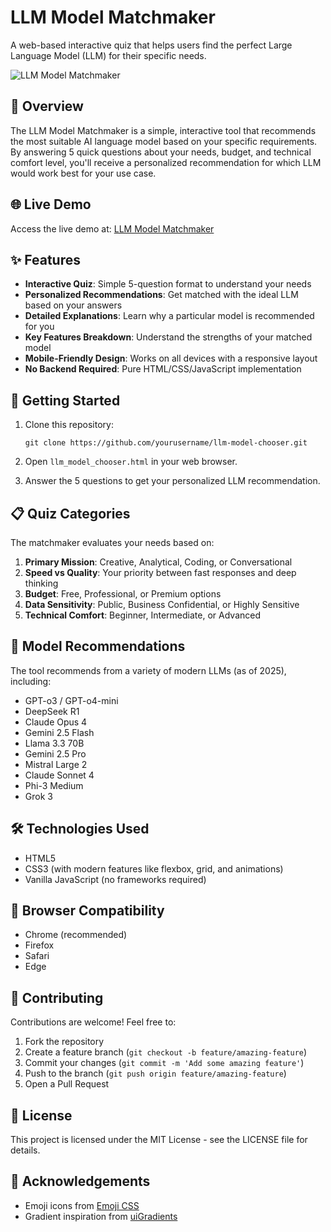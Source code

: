 # LLM Model Matchmaker

A web-based interactive quiz that helps users find the perfect Large Language Model (LLM) for their specific needs.

![LLM Model Matchmaker](https://img.shields.io/badge/LLM-Model%20Matchmaker-764ba2)

## 🤖 Overview

The LLM Model Matchmaker is a simple, interactive tool that recommends the most suitable AI language model based on your specific requirements. By answering 5 quick questions about your needs, budget, and technical comfort level, you'll receive a personalized recommendation for which LLM would work best for your use case.

## 🌐 Live Demo

Access the live demo at: [LLM Model Matchmaker](https://vinothkumar95.github.io/llm-model-chooser/llm_model_chooser.html)

## ✨ Features

- **Interactive Quiz**: Simple 5-question format to understand your needs
- **Personalized Recommendations**: Get matched with the ideal LLM based on your answers
- **Detailed Explanations**: Learn why a particular model is recommended for you
- **Key Features Breakdown**: Understand the strengths of your matched model
- **Mobile-Friendly Design**: Works on all devices with a responsive layout
- **No Backend Required**: Pure HTML/CSS/JavaScript implementation

## 🚀 Getting Started

1. Clone this repository:
   ```
   git clone https://github.com/yourusername/llm-model-chooser.git
   ```

2. Open `llm_model_chooser.html` in your web browser.

3. Answer the 5 questions to get your personalized LLM recommendation.

## 📋 Quiz Categories

The matchmaker evaluates your needs based on:

1. **Primary Mission**: Creative, Analytical, Coding, or Conversational
2. **Speed vs Quality**: Your priority between fast responses and deep thinking
3. **Budget**: Free, Professional, or Premium options
4. **Data Sensitivity**: Public, Business Confidential, or Highly Sensitive
5. **Technical Comfort**: Beginner, Intermediate, or Advanced

## 🎯 Model Recommendations

The tool recommends from a variety of modern LLMs (as of 2025), including:

- GPT-o3 / GPT-o4-mini
- DeepSeek R1
- Claude Opus 4
- Gemini 2.5 Flash
- Llama 3.3 70B
- Gemini 2.5 Pro
- Mistral Large 2
- Claude Sonnet 4
- Phi-3 Medium
- Grok 3

## 🛠️ Technologies Used

- HTML5
- CSS3 (with modern features like flexbox, grid, and animations)
- Vanilla JavaScript (no frameworks required)

## 📱 Browser Compatibility

- Chrome (recommended)
- Firefox
- Safari
- Edge

## 🤝 Contributing

Contributions are welcome! Feel free to:

1. Fork the repository
2. Create a feature branch (`git checkout -b feature/amazing-feature`)
3. Commit your changes (`git commit -m 'Add some amazing feature'`)
4. Push to the branch (`git push origin feature/amazing-feature`)
5. Open a Pull Request

## 📄 License

This project is licensed under the MIT License - see the LICENSE file for details.

## 🙏 Acknowledgements

- Emoji icons from [Emoji CSS](https://emoji-css.afeld.me/)
- Gradient inspiration from [uiGradients](https://uigradients.com/)